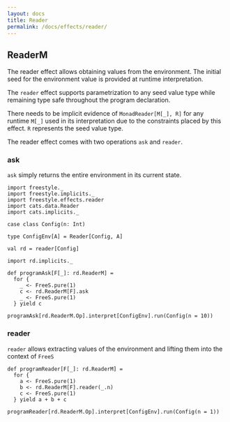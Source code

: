 ```yaml
---
layout: docs
title: Reader
permalink: /docs/effects/reader/
---
```


## ReaderM

The reader effect allows obtaining values from the environment. The initial seed for the environment value is provided
at runtime interpretation.

The `reader` effect supports parametrization to any seed value type while remaining type safe throughout the program declaration. 

There needs to be implicit evidence of `MonadReader[M[_], R]` 
for any runtime `M[_]` used in its interpretation due to the constraints placed by this effect. `R` represents the seed value type. 

The reader effect comes with two operations `ask` and `reader`.

### ask

`ask` simply returns the entire environment in its current state.

```tut:book
import freestyle._
import freestyle.implicits._
import freestyle.effects.reader
import cats.data.Reader
import cats.implicits._

case class Config(n: Int)

type ConfigEnv[A] = Reader[Config, A]

val rd = reader[Config]

import rd.implicits._

def programAsk[F[_]: rd.ReaderM] =
  for {
    _ <- FreeS.pure(1)
    c <- rd.ReaderM[F].ask
    _ <- FreeS.pure(1)
  } yield c
    
programAsk[rd.ReaderM.Op].interpret[ConfigEnv].run(Config(n = 10))
```

### reader

`reader` allows extracting values of the environment and lifting them into the context of `FreeS`

```tut:book
def programReader[F[_]: rd.ReaderM] =
  for {
    a <- FreeS.pure(1)
    b <- rd.ReaderM[F].reader(_.n)
    c <- FreeS.pure(1)
  } yield a + b + c
    
programReader[rd.ReaderM.Op].interpret[ConfigEnv].run(Config(n = 1))
```
